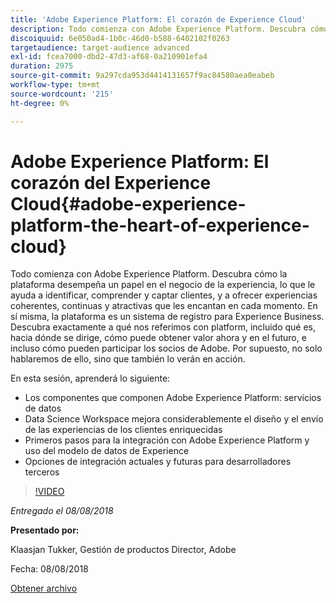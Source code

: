 ```yaml
---
title: 'Adobe Experience Platform: El corazón de Experience Cloud'
description: Todo comienza con Adobe Experience Platform. Descubra cómo la plataforma desempeña un papel en el negocio de la experiencia, lo que le ayuda a identificar, comprender y captar clientes, y a ofrecer experiencias coherentes, continuas y atractivas que les encantan en cada momento.
discoiquuid: 6e050ad4-1b0c-46d0-b588-6402102f0263
targetaudience: target-audience advanced
exl-id: fcea7000-dbd2-47d3-af68-0a210901efa4
duration: 2975
source-git-commit: 9a297cda953d4414131657f9ac84580aea0eabeb
workflow-type: tm+mt
source-wordcount: '215'
ht-degree: 0%

---
```


# Adobe Experience Platform: El corazón del Experience Cloud{#adobe-experience-platform-the-heart-of-experience-cloud}

Todo comienza con Adobe Experience Platform. Descubra cómo la plataforma desempeña un papel en el negocio de la experiencia, lo que le ayuda a identificar, comprender y captar clientes, y a ofrecer experiencias coherentes, continuas y atractivas que les encantan en cada momento. En sí misma, la plataforma es un sistema de registro para Experience Business.  Descubra exactamente a qué nos referimos con platform, incluido qué es, hacia dónde se dirige, cómo puede obtener valor ahora y en el futuro, e incluso cómo pueden participar los socios de Adobe. Por supuesto, no solo hablaremos de ello, sino que también lo verán en acción.

En esta sesión, aprenderá lo siguiente:

* Los componentes que componen Adobe Experience Platform: servicios de datos
* Data Science Workspace mejora considerablemente el diseño y el envío de las experiencias de los clientes enriquecidas
* Primeros pasos para la integración con Adobe Experience Platform y uso del modelo de datos de Experience
* Opciones de integración actuales y futuras para desarrolladores terceros

>[!VIDEO](https://video.tv.adobe.com/v/23270/?quality=9)

*Entregado el 08/08/2018*

**Presentado por:**

Klaasjan Tukker, Gestión de productos Director, Adobe

Fecha: 08/08/2018

[Obtener archivo](assets/20180808-gems-adobe+cloud+platform-experience+system+of+record-1.pdf)

<!--
[Get back to the Overview](https://helpx.adobe.com/es/experience-manager/kt/eseminars/gems/aem-index.html)
-->
